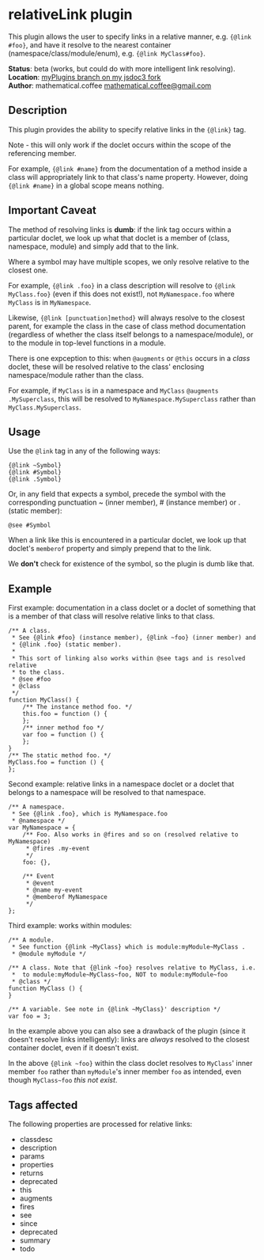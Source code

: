 # relativeLink plugin
This plugin allows the user to specify links in a relative manner,
e.g. `{@link #foo}`, and have it resolve to the nearest container
(namespace/class/module/enum), e.g. `{@link MyClass#foo}`.

**Status**: beta (works, but could do with more intelligent link resolving).  
**Location**: [myPlugins branch on my jsdoc3 fork](https://github.com/mathematicalcoffee/jsdoc/blob/myPlugins/plugins/relativeLink.js)  
**Author**: mathematical.coffee <mathematical.coffee@gmail.com>

## Description
This plugin provides the ability to specify relative links in the `{@link}` tag.

Note - this will only work if the doclet occurs within the scope of
the referencing member.

For example, `{@link #name}` from the documentation of a method inside a
class will appropriately link to that class's name property.
However, doing `{@link #name}` in a global scope means nothing.

## Important Caveat
The method of resolving links is **dumb**: if the link tag
occurs within a particular doclet, we look up what that doclet is a member of
(class, namespace, module) and simply add that to the link.

Where a symbol may have multiple scopes, we only resolve relative to
the closest one.

For example, `{@link .foo}` in a class description will resolve to
`{@link MyClass.foo}` (even if this does not exist!), not `MyNamespace.foo`
where `MyClass` is in `MyNamespace`.

Likewise, `{@link [punctuation]method}` will always resolve to the closest
parent, for example the class in the case of class method documentation
(regardless of whether the class itself belongs to a namespace/module), or
to the module in top-level functions in a module.

There is one expception to this: when `@augments` or `@this` occurs in a
*class* doclet, these will be resolved relative to the class' enclosing
namespace/module rather than the class.

For example, if `MyClass` is in a namespace and `MyClass` `@augments .MySuperclass`,
this will be resolved to `MyNamespace.MySuperclass` rather than
`MyClass.MySuperclass`.

## Usage

Use the `@link` tag in any of the following ways:

    {@link ~Symbol}
    {@link #Symbol}
    {@link .Symbol}

Or, in any field that expects a symbol, precede the symbol with the corresponding
punctuation ~ (inner member), # (instance member) or . (static member):

    @see #Symbol

When a link like this is encountered in a particular doclet, we look up that
doclet's `memberof` property and simply prepend that to the link.

We **don't** check for existence of the symbol, so the plugin is dumb like that.

## Example

First example: documentation in a class doclet or a doclet of something that
is a member of that class will resolve relative links to that class.

    /** A class.
     * See {@link #foo} (instance member), {@link ~foo} (inner member) and
     * {@link .foo} (static member).
     *
     * This sort of linking also works within @see tags and is resolved relative
     * to the class.
     * @see #foo
     * @class
     */
    function MyClass() {
        /** The instance method foo. */
        this.foo = function () {
        };
        /** inner method foo */
        var foo = function () {
        };
    }
    /** The static method foo. */
    MyClass.foo = function () {
    };

Second example: relative links in a namespace doclet or a doclet that belongs
to a namespace will be resolved to that namespace.

    /** A namespace.
     * See {@link .foo}, which is MyNamespace.foo
     * @namespace */
    var MyNamespace = {
        /** Foo. Also works in @fires and so on (resolved relative to MyNamespace)
         * @fires .my-event
         */
        foo: {},

        /** Event
         * @event
         * @name my-event
         * @memberof MyNamespace
         */
    };

Third example: works within modules:

    /** A module.
     * See function {@link ~MyClass} which is module:myModule~MyClass .
     * @module myModule */

    /** A class. Note that {@link ~foo} resolves relative to MyClass, i.e.
     *  to module:myModule~MyClass~foo, NOT to module:myModule~foo
     * @class */
    function MyClass () {
    }

    /** A variable. See note in {@link ~MyClass}' description */
    var foo = 3;

In the example above you can also see a drawback of the plugin (since it doesn't
resolve links intelligently): links are *always* resolved to the closest
container doclet, even if it doesn't exist.

In the above `{@link ~foo}` within the class doclet resolves to `MyClass`'
inner member `foo` rather than `myModule`'s inner member `foo` as intended,
even though `MyClass~foo` *this not exist*.

## Tags affected

The following properties are processed for relative links:

* classdesc
* description
* params
* properties
* returns
* deprecated
* this
* augments
* fires
* see
* since
* deprecated
* summary
* todo
